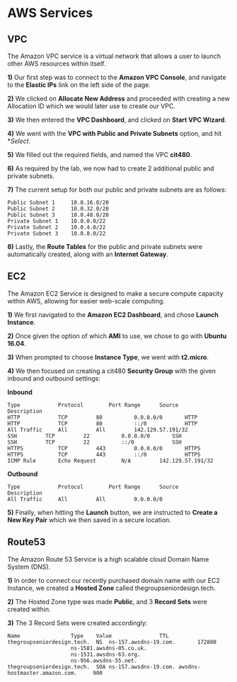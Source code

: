 # AWS Services #

## VPC ##
The Amazon VPC service is a virtual network that allows a user to launch other AWS resources within itself.

**1)** Our first step was to connect to the **Amazon VPC Console**, and navigate to the **Elastic IPs** link on the left side of the page.

**2)** We clicked on **Allocate New Address** and proceeded with creating a new Allocation ID which we would later use to create our VPC.

**3)** We then entered the **VPC Dashboard**, and clicked on **Start VPC Wizard**.

**4)** We went with the **VPC with Public and Private Subnets** option, and hit **Select*.

**5)** We filled out the required fields, and named the VPC **cit480**.

**6)** As required by the lab, we now had to create 2 additional public and private subnets. 

**7)** The current setup for both our public and private subnets are as follows:

	Public Subnet 1		10.0.16.0/20
	Public Subnet 2		10.0.32.0/20
	Public Subnet 3		10.0.48.0/20
	Private Subnet 1	10.0.0.0/22
	Private Subnet 2	10.0.4.0/22
	Private Subnet 3	10.0.8.0/22

**8)** Lastly, the **Route Tables** for the public and private subnets were automatically created, along with an **Internet Gateway**.
## EC2 ##
The Amazon EC2 Service is designed to make a secure compute capacity within AWS, allowing for easier web-scale computing.

**1)** We first navigated to the **Amazon EC2 Dashboard**, and chose **Launch Instance**.

**2)** Once given the option of which **AMI** to use, we chose to go with **Ubuntu 16.04**.

**3)** When prompted to choose **Instance Type**, we went with **t2.micro**.

**4)** We then focused on creating a cit480 **Security Group** with the given inbound and outbound settings:

**Inbound**

	Type			Protocol		Port Range		Source			Description
	HTTP			TCP			80			0.0.0.0/0		HTTP
	HTTP			TCP			80			::/0			HTTP
	All Traffic		All			All			142.129.57.191/32
	SSH			TCP			22			0.0.0.0/0		SSH
	SSH			TCP			22			::/0			SSH
	HTTPS			TCP			443			0.0.0.0/0		HTTPS
	HTTPS			TCP			443			::/0			HTTPS
	ICMP Rule		Echo Request		N/A			142.129.57.191/32

**Outbound**

	Type			Protocol		Port Range		Source			Description
	All Traffic		All			All			0.0.0.0/0

**5)** Finally, when hitting the **Launch** button, we are instructed to **Create a New Key Pair** which we then saved in a secure location.
## Route53 ##
The Amazon Route 53 Service is a high scalable cloud Domain Name System (DNS).

**1)** In order to connect our recently purchased domain name with our EC2 Instance, we created a **Hosted Zone** called thegroupseniordesign.tech.

**2)** The Hosted Zone type was made **Public**, and 3 **Record Sets** were created within.

**3)** The 3 Record Sets were created accordingly:

	Name				Type	Value				TTL
	thegroupseniordesign.tech.	NS	ns-157.awsdns-19.com. 		172800
						ns-1581.awsdns-05.co.uk. 
						ns-1531.awsdns-63.org. 
						ns-956.awsdns-55.net.
	thegroupseniordesign.tech.	SOA	ns-157.awsdns-19.com. awsdns-hostmaster.amazon.com.		900